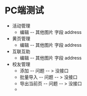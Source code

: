 PC端测试
========

+ 活动管理
  + 编辑 -- 其他图片 字段 address
+ 黄页管理
  + 编辑 -- 其他图片 字段 address
+ 互联互助
  + 编辑 -- 其他图片 字段 address
+ 校友管理
  + 添加 -- 问题 -- > 没接口
  + 批量导入 -- 问题 -- > 没接口
  + 导出当前页 -- 问题 -- > 没接口
  + 